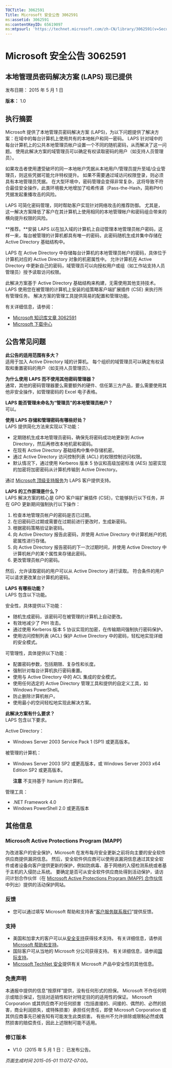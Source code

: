 ```yaml
---
TOCTitle: 3062591
Title: Microsoft 安全公告 3062591
ms:assetid: 3062591
ms:contentKeyID: 65619097
ms:mtpsurl: 'https://technet.microsoft.com/zh-CN/library/3062591(v=Security.10)'
---
```



Microsoft 安全公告 3062591
==========================

本地管理员密码解决方案 (LAPS) 现已提供
--------------------------------------

发布日期： 2015 年 5 月 1 日

**版本：** 1.0

执行摘要
--------

Microsoft 提供了本地管理员密码解决方案 (LAPS)，为以下问题提供了解决方案：在域中的每台计算机上使用共有的本地帐户和同一密码。 LAPS 针对域中的每台计算机上的公共本地管理员帐户设置一个不同的随机密码，从而解决了这一问题。 使用此解决方案的域管理员可以确定有权读取密码的用户（如支持人员管理员）。

如果攻击者使用遭受破坏的同一本地帐户凭据从本地用户/管理员提升至域/企业管理员，则这些凭据可能允许特权提升。 如果不需要通过域访问权限登录，则必须具有本地管理员凭据。 在大型环境中，密码管理会变得非常复杂，这将导致不符合最佳安全操作，此类环境极大地增加了哈希传递（Pass-the-Hash，简称PtH）凭据发起重播攻击的风险。

LAPS 可简化密码管理，同时帮助客户实现针对网络攻击的推荐防御。 尤其是，这一解决方案降低了客户在其计算机上使用相同的本地管理帐户和密码组合带来的横向提升权限的风险。

**推荐。**安装 LAPS 以在加入域的计算机上自动管理本地管理员帐户密码，这样一来，每台被管理的计算机都具有唯一的密码，此密码随机生成并集中存储在 Active Directory 基础结构中。

LAPS 在 Active Directory 中存储每台计算机的本地管理员帐户的密码，具体位于计算机对应的 Active Directory 对象的机密属性中。 允许计算机在 Active Directory 中更新自己的密码，域管理员可以向授权用户或组（如工作站支持人员管理员）授予读取访问权限。

此解决方案基于 Active Directory 基础结构来构建，无需使用其他支持技术。 LAPS 使用您在被管理的计算机上安装的组策略客户端扩展插件 (CSE) 来执行所有管理任务。 解决方案的管理工具提供简易的配置和管理功能。

有关详细信息，请参阅：

-   [Microsoft 知识库文章 3062591](https://support.microsoft.com/zh-cn/kb/3062591)
-   [Microsoft 下载中心](http://www.microsoft.com/downloads/details.aspx?familyid=6e424d9b-e6dd-41c8-8523-6818fc2f07ec)

公告常见问题
------------

**此公告的适用范围有多大？**  
适用于加入 Active Directory 域的计算机。 每个组织的域管理员可以确定有权读取和重置密码的用户（如支持人员管理员）。

**为什么使用 LAPS 而不使用其他密码管理器？**  
通常，其他的密码管理器要么需要额外的硬件、信任第三方产品，要么需要使用其他非安全操作，如管理密码的 Excel 电子表格。

**LAPS 能否管理未命名为“管理员”的本地管理员帐户？**  
可以。

**使用 LAPS 存储和管理密码有哪些好处？**  
LAPS 提供简化方法来实现以下功能：

-   定期随机生成本地管理员密码，确保先将密码成功地更新到 Active Directory，然后再修改本地机密和密码。
-   在现有 Active Directory 基础结构中集中存储机密。
-   通过 Active Directory 访问控制列表 (ACL) 的权限控制访问权限。
-   默认情况下，通过使用 Kerberos 版本 5 协议和高级加密标准 (AES) 加密实现的加密将加密密码从计算机传输到 Active Directory。

通过 [Microsoft 顶级支持服务](https://www.microsoft.com/en-us/microsoftservices/support.aspx)为 LAPS 客户提供支持。

**LAPS 的工作原理是什么？**  
LAPS 解决方案的核心是 GPO 客户端扩展插件 (CSE)，它能够执行以下任务，并在 GPO 更新期间强制执行以下操作：

1.  检查本地管理员帐户的密码是否已过期。
2.  在旧密码已过期或需要在过期前进行更改时，生成新密码。
3.  根据密码策略验证新密码。
4.  向 Active Directory 报告此密码，并使用 Active Directory 中计算机帐户的机密属性进行存储。
5.  向 Active Directory 报告密码的下一次过期时间，并使用 Active Directory 中计算机帐户的某个属性来存储此密码。
6.  更改管理员帐户的密码。

然后，允许读取密码的用户可以从 Active Directory 进行读取。 符合条件的用户可以请求更改某台计算机的密码。

**LAPS 有哪些功能？**  
LAPS 包含以下功能。

安全性，具体提供以下功能：

-   随机生成密码，该密码可在被管理的计算机上自动更改。
-   有效地减少了 PtH 攻击。
-   通过使用 Kerberos 版本 5 协议实现的加密，在传输期间强制执行密码保护。
-   使用访问控制列表 (ACL) 保护 Active Directory 中的密码，轻松地实现详细的安全模式。

可管理性，具体提供以下功能：

-   配置密码参数，包括期限、复杂性和长度。
-   强制针对每台计算机执行密码重置。
-   使用与 Active Directory 中的 ACL 集成的安全模式。
-   使用任何选定的 Active Directory 管理工具和提供的自定义工具，如 Windows PowerShell。
-   防止删除计算机帐户。
-   使用最小的空间轻松地实现此解决方案。

**此解决方案有什么要求？**  
LAPS 包含以下要求。

Active Directory：

-   Windows Server 2003 Service Pack 1 (SP1) 或更高版本。

被管理的计算机：

-   Windows Server 2003 SP2 或更高版本，或 Windows Server 2003 x64 Edition SP2 或更高版本。

    **注意** 不支持基于 Itanium 的计算机。

管理工具：

-   .NET Framework 4.0
-   Windows PowerShell 2.0 或更高版本

其他信息
--------

### Microsoft Active Protections Program (MAPP)

为改进客户的安全保护，Microsoft 在发布每月安全更新之前将向主要的安全软件供应商提供漏洞信息。 然后，安全软件供应商可以使用该漏洞信息通过其安全软件或者设备向客户提供更新的保护，例如防病毒、基于网络的入侵检测系统或者基于主机的入侵防止系统。 要确定是否可从安全软件供应商处得到活动保护，请访问计划合作伙伴（在 [Microsoft Active Protections Program (MAPP) 合作伙伴](http://technet.microsoft.com/zh-cn/security/dn467918)中列出）提供的活动保护网站。

### 反馈

-   您可以通过填写 Microsoft 帮助和支持表“[客户服务联系我们](http://support.microsoft.com/zh-cn/kb/?scid=sw;en;1257&amp;showpage=1&amp;ws=technet&amp;sd=tech)”提供反馈。

### 支持

-   美国和加拿大的客户可以从[安全支持](https://support.microsoft.com/zh-cn/gp/gp_security_main)获得技术支持。 有关详细信息，请参阅 [Microsoft 帮助和支持](https://support.microsoft.com/zh-cn)。
-   国际客户可从当地的 Microsoft 分公司获得支持。 有关详细信息，请参阅[国际支持](http://go.microsoft.com/fwlink/?linkid=21155)。
-   [Microsoft TechNet 安全](http://technet.microsoft.com/zh-cn/security/default.aspx)提供有关 Microsoft 产品中安全性的其他信息。

### 免责声明

本通报中提供的信息“按原样”提供，没有任何形式的担保。 Microsoft 不作任何明示或暗示保证，包括对适销性和针对特定目的的适用性的保证。 Microsoft Corporation 或其供应商不对任何损害（包括直接的、间接的、偶然的、必然的损害，商业利润损失，或特殊损害）承担任何责任，即使 Microsoft Corporation 或其供应商事先已被告知有可能发生此类损害。 有些州不允许排除或限制必然或偶然损害的赔偿责任，因此上述限制可能不适用。

### 修订版本

-   V1.0（2015 年 5 月 1 日： 已发布公告。

*页面生成时间 2015-05-01 11:07Z-07:00。*

